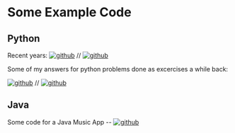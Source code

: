 # Some Example Code

## Python

Recent years:
[![github](https://img.shields.io/badge/Python2024-green)](https://github.com/Hadron-JLeo/java_projects/) // [![github](https://img.shields.io/badge/Python2023-green)](https://github.com/Hadron-JLeo/java_projects/)


Some of my answers for python problems done as excercises a while back:

[![github](https://img.shields.io/badge/Online%20Excercises-8A2BE2)](https://github.com/Hadron-JLeo/hackerrank/tree/main) // [![github](https://img.shields.io/badge/Reusable_Old_Python-8A2BE2)](https://github.com/Hadron-JLeo/python_examples/tree/main)

## Java

Some code for a Java Music App -- 
[![github](https://img.shields.io/badge/Java_App_Development-blue)](https://github.com/Hadron-JLeo/java_projects/)
